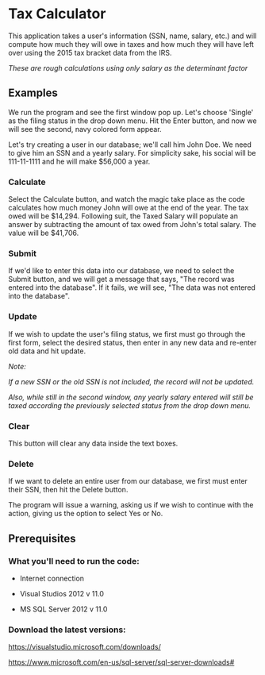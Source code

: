 # Tax Calculator
This application takes a user's information (SSN, name, salary, etc.) and will compute how much they will owe in taxes and how much they will have left over using the 2015 tax bracket data from the IRS.

*These are rough calculations using only salary as the determinant factor*

## Examples
We run the program and see the first window pop up. Let's choose 'Single' as the filing status in the drop down menu.
Hit the Enter button, and now we will see the second, navy colored form appear.

Let's try creating a user in our database; we'll call him John Doe. We need to give him an SSN and a yearly salary.
For simplicity sake, his social will be 111-11-1111 and he will make $56,000 a year.

### Calculate
Select the Calculate button, and watch the magic take place as the code calculates how much money John will owe at the end of the year.
The tax owed will be $14,294. Following suit, the Taxed Salary will populate an answer by subtracting the amount of tax owed from John's total salary. The value will be $41,706‬.

### Submit
If we'd like to enter this data into our database, we need to select the Submit button, and we will get a message that says, "The record was entered into the database". If it fails, we will see, "The data was not entered into the database".

### Update
If we wish to update the user's filing status, we first must go through the first form, select the desired status, then enter in any new data and re-enter old data and hit update.

*Note:*

*If a new SSN or the old SSN is not included, the record will not be updated.*

*Also, while still in the second window, any yearly salary entered will still be taxed according the previously selected status from the drop down menu.*

### Clear
This button will clear any data inside the text boxes.

### Delete
If we want to delete an entire user from our database, we first must enter their SSN, then hit the Delete button.

The program will issue a warning, asking us if we wish to continue with the action, giving us the option to select Yes or No.

## Prerequisites

### What you'll need to run the code:

* Internet connection

* Visual Studios 2012 v 11.0

* MS SQL Server 2012 v 11.0

### Download the latest versions:

https://visualstudio.microsoft.com/downloads/

https://www.microsoft.com/en-us/sql-server/sql-server-downloads# 
